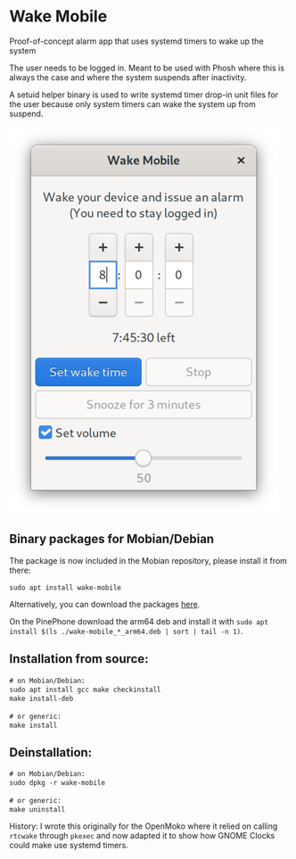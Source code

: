 # Wake Mobile

Proof-of-concept alarm app that uses systemd timers to wake up the system

The user needs to be logged in. Meant to be used with Phosh where this is always the case and where the system suspends after inactivity.

A setuid helper binary is used to write systemd timer drop-in unit files for the user because only system timers can wake the system up from suspend.

![Screenshot](screenshot.png)

## Binary packages for Mobian/Debian

The package is now included in the Mobian repository, please install it from there:

```
sudo apt install wake-mobile
```

Alternatively, you can download the packages [here](https://gitlab.gnome.org/kailueke/wake-mobile/-/tags/1.7).

On the PinePhone download the arm64 deb and install it with `sudo apt install $(ls ./wake-mobile_*_arm64.deb | sort | tail -n 1)`.

## Installation from source:

```
# on Mobian/Debian:
sudo apt install gcc make checkinstall
make install-deb

# or generic:
make install
```

## Deinstallation:

```
# on Mobian/Debian:
sudo dpkg -r wake-mobile

# or generic:
make uninstall
```


History: I wrote this originally for the OpenMoko where it relied on calling `rtcwake` through `pkexec` and now adapted it to show how GNOME Clocks could make use systemd timers.
